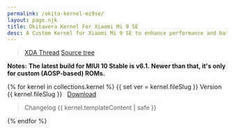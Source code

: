 ```yaml
---
permalink: /okita-kernel-mi9se/
layout: page.njk
title: Okitavera Kernel For Xiaomi Mi 9 SE
desc: A Custom Kernel for Xiaomi Mi 9 SE to enhance performance and battery-life
---
```


> [XDA Thread](https://forum.xda-developers.com/mi-9-se/development/kernel-okitakernel-v1-0-mi-9-se-27-2019-t3934029)
> [Source tree](https://github.com/okitavera/msm-4.9-grus-okita)

**Notes:**
**The latest build for MIUI 10 Stable is v6.1.**
**Newer than that, it's only for custom (AOSP-based) ROMs.**

{% for kernel in collections.kernel %}
{{ set ver = kernel.fileSlug }}
<span class="txt--big txt--700">Version {{ kernel.fileSlug }} &nbsp;&nbsp;<a class="btn btn--small bg--accent" href="{{ kernel.data.download }}">Download</a></span>
<blockquote>
<span class="txt--700">Changelog</span>
{{ kernel.templateContent | safe }}
</blockquote>
{% endfor %}
